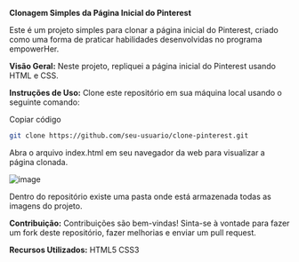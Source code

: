 **Clonagem Simples da Página Inicial do Pinterest**

Este é um projeto simples para clonar a página inicial do Pinterest, criado como uma forma de praticar habilidades desenvolvidas no programa empowerHer.

**Visão Geral:**
Neste projeto, repliquei a página inicial do Pinterest usando HTML e CSS.

**Instruções de Uso:**
Clone este repositório em sua máquina local usando o seguinte comando:

Copiar código
```bash
git clone https://github.com/seu-usuario/clone-pinterest.git
```

Abra o arquivo index.html em seu navegador da web para visualizar a página clonada.

![image](https://github.com/dutrajoana/layout-pinterest/assets/168354921/f4a3eae2-b2dd-4060-bd16-416918f66b52)

Dentro do repositório existe uma pasta onde está armazenada todas as imagens do projeto.

**Contribuição:**
Contribuições são bem-vindas! Sinta-se à vontade para fazer um fork deste repositório, fazer melhorias e enviar um pull request.

**Recursos Utilizados:**
HTML5
CSS3
